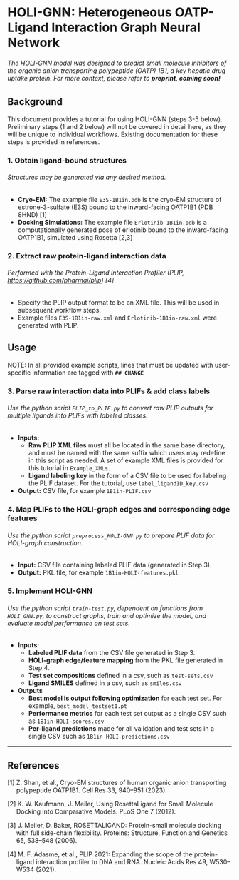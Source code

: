 # HOLI-GNN: Heterogeneous OATP-Ligand Interaction Graph Neural Network
###### The HOLI-GNN model was designed to predict small molecule inhibitors of the organic anion transporting polypeptide (OATP) 1B1, a key hepatic drug uptake protein. For more context, please refer to **preprint, coming soon!**

## Background
This document provides a tutorial for using HOLI-GNN (steps 3-5 below). 
Preliminary steps (1 and 2 below) will not be covered in detail here, as they will be unique to individual workflows. Existing documentation for these steps is provided in references. 

### 1. Obtain ligand-bound structures
###### Structures may be generated via any desired method.
- __Cryo-EM:__ The example file `E3S-1B1in.pdb` is the cryo-EM structure of estrone-3-sulfate (E3S) bound to the inward-facing OATP1B1 (PDB 8HND) [1]    
- __Docking Simulations:__ The example file `Erlotinib-1B1in.pdb` is a computationally generated pose of erlotinib bound to the inward-facing OATP1B1, simulated using Rosetta [2,3]

### 2. Extract raw protein-ligand interaction data
###### Performed with the Protein-Ligand Interaction Profiler (PLIP, https://github.com/pharmai/plip) [4]
- Specify the PLIP output format to be an XML file. This will be used in subsequent workflow steps.
- Example files `E3S-1B1in-raw.xml` and `Erlotinib-1B1in-raw.xml` were generated with PLIP.


## Usage
NOTE: In all provided example scripts, lines that must be updated with user-specific information are tagged with</i> <b>`## CHANGE`</b>

### 3. Parse raw interaction data into PLIFs & add class labels
###### Use the python script `PLIP_to_PLIF.py` to convert raw PLIP outputs for multiple ligands into PLIFs with labeled classes.
- <b>Inputs:</b> 
    - **Raw PLIP XML files** must all be located in the same base directory, and must be named with the same suffix which users may redefine in this script as needed. A set of example XML files is provided for this tutorial in `Example_XMLs`.
    - **Ligand labeling key** in the form of a CSV file to be used for labeling the PLIF dataset. For the tutorial, use `label_ligandID_key.csv`
- <b>Output:</b> CSV file, for example `1B1in-PLIF.csv`

### 4. Map PLIFs to the HOLI-graph edges and corresponding edge features
###### Use the python script `preprocess_HOLI-GNN.py` to prepare PLIF data for HOLI-graph construction.
- <b>Input:</b>  CSV file containing labeled PLIF data (generated in Step 3).
- <b>Output:</b> PKL file, for example `1B1in-HOLI-features.pkl`

### 5. Implement HOLI-GNN
###### Use the python script `train-test.py`, dependent on functions from `HOLI_GNN.py`, to construct graphs, train and optimize the model, and evaluate model performance on test sets.
- <b>Inputs:</b>
    - **Labeled PLIF data** from the CSV file generated in Step 3.
    - **HOLI-graph edge/feature mapping** from the PKL file generated in Step 4.
    - **Test set compositions** defined in a csv, such as `test-sets.csv`
    - **Ligand SMILES** defined in a csv, such as `smiles.csv`
- <b>Outputs</b>
    - **Best model is output following optimization** for each test set. For example, `best_model_testset1.pt`
    - **Performance metrics** for each test set output as a single CSV such as `1B1in-HOLI-scores.csv`
    - **Per-ligand predictions** made for all validation and test sets in a single CSV such as `1B1in-HOLI-predictions.csv`
 
---
## References
<p style="text-indent: -20px; margin-left: 20px;">
[1] Z. Shan, et al., Cryo-EM structures of human organic anion transporting polypeptide OATP1B1. Cell Res 33, 940–951 (2023).
</p>
<p style="text-indent: -20px; margin-left: 20px;">
[2] K. W. Kaufmann, J. Meiler, Using RosettaLigand for Small Molecule Docking into Comparative Models. PLoS One 7 (2012).
</p>
<p style="text-indent: -20px; margin-left: 20px;">
[3] J. Meiler, D. Baker, ROSETTALIGAND: Protein-small molecule docking with full side-chain flexibility. Proteins: Structure, Function and Genetics 65, 538–548 (2006).
</p>
<p style="text-indent: -20px; margin-left: 20px;">
[4] M. F. Adasme, et al., PLIP 2021: Expanding the scope of the protein-ligand interaction profiler to DNA and RNA. Nucleic Acids Res 49, W530–W534 (2021).
</p>
